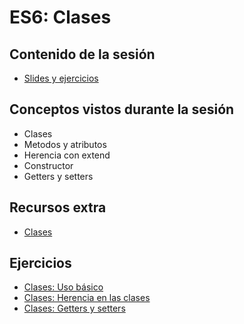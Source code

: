 # ES6: Clases

## Contenido de la sesión

- [Slides y ejercicios](http://slides.com/adalab/deck-2-d1d78024-a9c6-4d18-96f3-080c90ff3ec2)

## Conceptos vistos durante la sesión

- Clases
- Metodos y atributos
- Herencia con extend
- Constructor
- Getters y setters


## Recursos extra

- [Clases](http://exploringjs.com/es6/ch_classes.html)

## Ejercicios

- [Clases: Uso básico](ejercicios/2_1_uso_basico.md)
- [Clases: Herencia en las clases](ejercicios/2_2_herencia.md)
- [Clases: Getters y setters](ejercicios/2_3_getters_y_setters.md)
